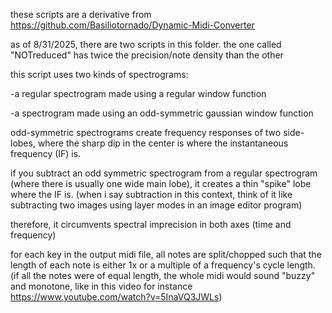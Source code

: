 these scripts are a derivative from https://github.com/Basiliotornado/Dynamic-Midi-Converter

as of 8/31/2025, there are two scripts in this folder. the one called "NOTreduced" has twice the precision/note density than the other

this script uses two kinds of spectrograms:

 -a regular spectrogram made using a regular window function
 
 -a spectrogram made using an odd-symmetric gaussian window function

odd-symmetric spectrograms create frequency responses of two side-lobes, where the sharp dip in the center is where the instantaneous frequency (IF) is.

if you subtract an odd symmetric spectrogram from a regular spectrogram (where there is usually one wide main lobe), it creates a thin "spike" lobe where the IF is. (when i say subtraction in this context, think of it like subtracting two images using layer modes in an image editor program)

therefore, it circumvents spectral imprecision in both axes (time and frequency)

for each key in the output midi file, all notes are split/chopped such that the length of each note is either 1x or a multiple of a frequency's cycle length. (if all the notes were of equal length, the whole midi would sound "buzzy" and monotone, like in this video for instance https://www.youtube.com/watch?v=5InaVQ3JWLs)
